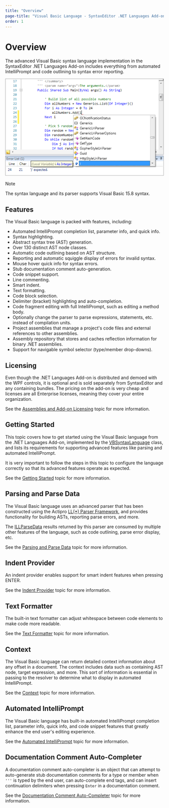 ```yaml
---
title: "Overview"
page-title: "Visual Basic Language - SyntaxEditor .NET Languages Add-on"
order: 1
---
```

# Overview

The advanced Visual Basic syntax language implementation in the SyntaxEditor .NET Languages Add-on includes everything from automated IntelliPrompt and code outlining to syntax error reporting.

![Screenshot](../../images/dotnet-addon-vb.png)

> [!NOTE]
> The syntax language and its parser supports Visual Basic 15.8 syntax.

## Features

The Visual Basic language is packed with features, including:

- Automated IntelliPrompt completion list, parameter info, and quick info.
- Syntax highlighting.
- Abstract syntax tree (AST) generation.
- Over 130 distinct AST node classes.
- Automatic code outlining based on AST structure.
- Reporting and automatic squiggle display of errors for invalid syntax.
- Mouse hover quick info for syntax errors.
- Stub documentation comment auto-generation.
- Code snippet support.
- Line commenting.
- Smart indent.
- Text formatting.
- Code block selection.
- Delimiter (bracket) highlighting and auto-completion.
- Code fragment editing with full IntelliPrompt, such as editing a method body.
- Optionally change the parser to parse expressions, statements, etc. instead of compilation units.
- Project assemblies that manage a project's code files and external references to other assemblies.
- Assembly repository that stores and caches reflection information for binary .NET assemblies.
- Support for navigable symbol selector (type/member drop-downs).

## Licensing

Even though the .NET Languages Add-on is distributed and demoed with the WPF controls, it is optional and is sold separately from SyntaxEditor and any containing bundles.  The pricing on the add-on is very cheap and licenses are all Enterprise licenses, meaning they cover your entire organization.

See the [Assemblies and Add-on Licensing](../../assemblies.md) topic for more information.

## Getting Started

This topic covers how to get started using the Visual Basic language from the .NET Languages Add-on, implemented by the [VBSyntaxLanguage](xref:ActiproSoftware.Text.Languages.VB.Implementation.VBSyntaxLanguage) class, and lists its requirements for supporting advanced features like parsing and automated IntelliPrompt.

It is very important to follow the steps in this topic to configure the language correctly so that its advanced features operate as expected.

See the [Getting Started](getting-started.md) topic for more information.

## Parsing and Parse Data

The Visual Basic language uses an advanced parser that has been constructed using the Actipro [LL(*) Parser Framework](../../ll-parser-framework/index.md), and provides functionality for building ASTs, reporting parse errors, and more.

The [ILLParseData](xref:ActiproSoftware.Text.Parsing.LLParser.ILLParseData) results returned by this parser are consumed by multiple other features of the language, such as code outlining, parse error display, etc.

See the [Parsing and Parse Data](parsing.md) topic for more information.

## Indent Provider

An indent provider enables support for smart indent features when pressing ENTER.

See the [Indent Provider](indent-provider.md) topic for more information.

## Text Formatter

The built-in text formatter can adjust whitespace between code elements to make code more readable.

See the [Text Formatter](text-formatter.md) topic for more information.

## Context

The Visual Basic language can return detailed context information about any offset in a document.  The context includes data such as containing AST node, target expression, and more.  This sort of information is essential in passing to the resolver to determine what to display in automated IntelliPrompt.

See the [Context](context.md) topic for more information.

## Automated IntelliPrompt

The Visual Basic language has built-in automated IntelliPrompt completion list, parameter info, quick info, and code snippet features that greatly enhance the end user's editing experience.

See the [Automated IntelliPrompt](intelliprompt.md) topic for more information.

## Documentation Comment Auto-Completer

A documentation comment auto-completer is an object that can attempt to auto-generate stub documentation comments for a type or member when `'''` is typed by the end user, can auto-complete end tags, and can insert continuation delimiters when pressing `Enter` in a documentation comment.

See the [Documentation Comment Auto-Completer](doc-comment-auto-completer.md) topic for more information.
